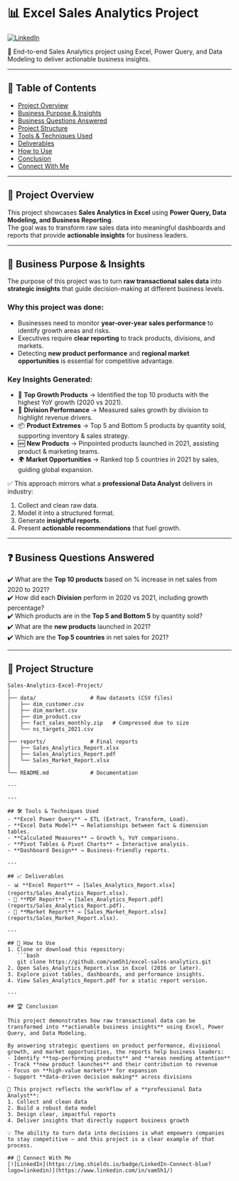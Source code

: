# 📊 Excel Sales Analytics Project  

[![LinkedIn](https://img.shields.io/badge/LinkedIn-Connect-blue?logo=linkedin)](https://www.linkedin.com/in/vam5h1/)  

📌 End-to-end Sales Analytics project using Excel, Power Query, and Data Modeling to deliver actionable business insights.  

---

## 📑 Table of Contents  
- [Project Overview](#-project-overview)  
- [Business Purpose & Insights](#-business-purpose--insights)  
- [Business Questions Answered](#-business-questions-answered)  
- [Project Structure](#-project-structure)  
- [Tools & Techniques Used](#-tools--techniques-used)  
- [Deliverables](#-deliverables)  
- [How to Use](#-how-to-use)  
- [Conclusion](#-conclusion)  
- [Connect With Me](#-connect-with-me)  

---

## 📌 Project Overview  
This project showcases **Sales Analytics in Excel** using **Power Query, Data Modeling, and Business Reporting**.  
The goal was to transform raw sales data into meaningful dashboards and reports that provide **actionable insights** for business leaders.  

---

## 🎯 Business Purpose & Insights  

The purpose of this project was to turn **raw transactional sales data** into **strategic insights** that guide decision-making at different business levels.  

### Why this project was done:  
- Businesses need to monitor **year-over-year sales performance** to identify growth areas and risks.  
- Executives require **clear reporting** to track products, divisions, and markets.  
- Detecting **new product performance** and **regional market opportunities** is essential for competitive advantage.  

### Key Insights Generated:  
- 🚀 **Top Growth Products** → Identified the top 10 products with the highest YoY growth (2020 vs 2021).  
- 🏢 **Division Performance** → Measured sales growth by division to highlight revenue drivers.  
- 📦 **Product Extremes** → Top 5 and Bottom 5 products by quantity sold, supporting inventory & sales strategy.  
- 🆕 **New Products** → Pinpointed products launched in 2021, assisting product & marketing teams.  
- 🌍 **Market Opportunities** → Ranked top 5 countries in 2021 by sales, guiding global expansion.  

✅ This approach mirrors what a **professional Data Analyst** delivers in industry:  
1. Collect and clean raw data.  
2. Model it into a structured format.  
3. Generate **insightful reports**.  
4. Present **actionable recommendations** that fuel growth.  

---

## ❓ Business Questions Answered  
✔️ What are the **Top 10 products** based on % increase in net sales from 2020 to 2021?  
✔️ How did each **Division** perform in 2020 vs 2021, including growth percentage?  
✔️ Which products are in the **Top 5 and Bottom 5** by quantity sold?  
✔️ What are the **new products** launched in 2021?  
✔️ Which are the **Top 5 countries** in net sales for 2021?  

---

## 📂 Project Structure  

```plaintext
Sales-Analytics-Excel-Project/
│
├── data/                 # Raw datasets (CSV files)
│   ├── dim_customer.csv
│   ├── dim_market.csv
│   ├── dim_product.csv
│   ├── fact_sales_monthly.zip   # Compressed due to size
│   └── ns_targets_2021.csv
│
├── reports/              # Final reports
│   ├── Sales_Analytics_Report.xlsx
│   ├── Sales_Analytics_Report.pdf
│   └── Sales_Market_Report.xlsx
│
└── README.md             # Documentation

---

---

## 🛠 Tools & Techniques Used  
- **Excel Power Query** → ETL (Extract, Transform, Load).  
- **Excel Data Model** → Relationships between fact & dimension tables.  
- **Calculated Measures** → Growth %, YoY comparisons.  
- **Pivot Tables & Pivot Charts** → Interactive analysis.  
- **Dashboard Design** → Business-friendly reports.  

---

## 📈 Deliverables  
- 📊 **Excel Report** → [Sales_Analytics_Report.xlsx](reports/Sales_Analytics_Report.xlsx).  
- 📑 **PDF Report** → [Sales_Analytics_Report.pdf](reports/Sales_Analytics_Report.pdf).  
- 🏢 **Market Report** → [Sales_Market_Report.xlsx](reports/Sales_Market_Report.xlsx).  

---

## 🚀 How to Use  
1. Clone or download this repository:  
   ```bash
   git clone https://github.com/vam5h1/excel-sales-analytics.git
2. Open Sales_Analytics_Report.xlsx in Excel (2016 or later).
3. Explore pivot tables, dashboards, and performance insights.
4. View Sales_Analytics_Report.pdf for a static report version.

---

## 🏆 Conclusion  

This project demonstrates how raw transactional data can be transformed into **actionable business insights** using Excel, Power Query, and Data Modeling.  

By answering strategic questions on product performance, divisional growth, and market opportunities, the reports help business leaders:  
- Identify **top-performing products** and **areas needing attention**  
- Track **new product launches** and their contribution to revenue  
- Focus on **high-value markets** for expansion  
- Support **data-driven decision making** across divisions  

📌 This project reflects the workflow of a **professional Data Analyst**:  
1. Collect and clean data  
2. Build a robust data model  
3. Design clear, impactful reports  
4. Deliver insights that directly support business growth  

💡 The ability to turn data into decisions is what empowers companies to stay competitive — and this project is a clear example of that process.  

## 🔗 Connect With Me  
[![LinkedIn](https://img.shields.io/badge/LinkedIn-Connect-blue?logo=linkedin)](https://www.linkedin.com/in/vam5h1/)  

